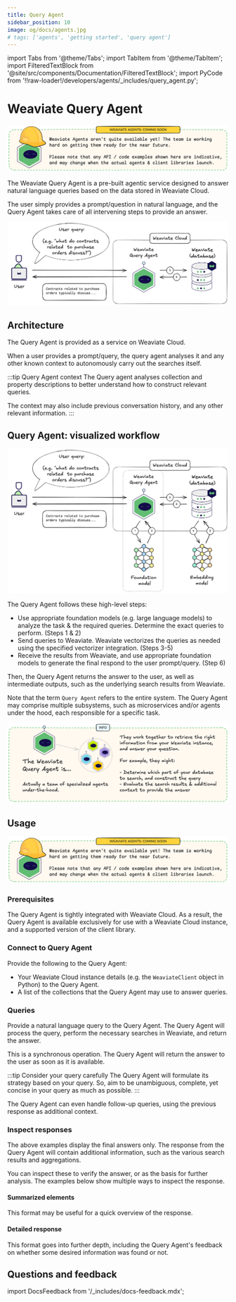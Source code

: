 ```yaml
---
title: Query Agent
sidebar_position: 10
image: og/docs/agents.jpg
# tags: ['agents', 'getting started', 'query agent']
---
```


import Tabs from '@theme/Tabs';
import TabItem from '@theme/TabItem';
import FilteredTextBlock from '@site/src/components/Documentation/FilteredTextBlock';
import PyCode from '!!raw-loader!/developers/agents/_includes/query_agent.py';

# Weaviate Query Agent

![Weaviate Agents - Coming soon](./_includes/agents_coming_soon.png "Weaviate Agents - Coming soon. Weaviate agents are not quite available yet. Please note that the API / code examples shown here are indicative, and may change when the agents / client libraries launch.")

The Weaviate Query Agent is a pre-built agentic service designed to answer natural language queries based on the data stored in Weaviate Cloud.

The user simply provides a prompt/question in natural language, and the Query Agent takes care of all intervening steps to provide an answer.

![Weaviate Query Agent from a user perspective](./_includes/query_agent_usage.png "Weaviate Query Agent from a user perspective")

## Architecture

The Query Agent is provided as a service on Weaviate Cloud.

When a user provides a prompt/query, the query agent analyses it and any other known context to autonomously carry out the searches itself.

:::tip Query Agent context
The Query agent analyses collection and property descriptions to better understand how to construct relevant queries.<br/>

The context may also include previous conversation history, and any other relevant information.
:::

## Query Agent: visualized workflow

![Weaviate Query Agent at a high level](./_includes/query_agent_architecture.png "Weaviate Query Agent at a high level")

The Query Agent follows these high-level steps:

- Use appropriate foundation models (e.g. large language models) to analyze the task & the required queries. Determine the exact queries to perform. (Steps 1 & 2)
- Send queries to Weaviate. Weaviate vectorizes the queries as needed using the specified vectorizer integration. (Steps 3-5)
- Receive the results from Weaviate, and use appropriate foundation models to generate the final respond to the user prompt/query. (Step 6)

Then, the Query Agent returns the answer to the user, as well as intermediate outputs, such as the underlying search results from Weaviate.

Note that the term `Query Agent` refers to the entire system. The Query Agent may comprise multiple subsystems, such as microservices and/or agents under the hood, each responsible for a specific task.

![Weaviate Query Agent comprises multiple agents](./_includes/query_agent_info.png "Weaviate Query Agent comprises multiple agents")

## Usage

![Weaviate Agents - Coming soon](./_includes/agents_coming_soon.png "Weaviate Agents - Coming soon. Weaviate agents are not quite available yet. Please note that the API / code examples shown here are indicative, and may change when the agents / client libraries launch.")

### Prerequisites

The Query Agent is tightly integrated with Weaviate Cloud. As a result, the Query Agent is available exclusively for use with a Weaviate Cloud instance, and a supported version of the client library.

### Connect to Query Agent

Provide the following to the Query Agent:

- Your Weaviate Cloud instance details (e.g. the `WeaviateClient` object in Python) to the Query Agent.
- A list of the collections that the Query Agent may use to answer queries.

<Tabs groupId="languages">
    <TabItem value="py_agents" label="Python[agents]">
        <FilteredTextBlock
            text={PyCode}
            startMarker="# START InstantiateQueryAgent"
            endMarker="# END InstantiateQueryAgent"
            language="py"
        />
    </TabItem>

</Tabs>

### Queries

Provide a natural language query to the Query Agent. The Query Agent will process the query, perform the necessary searches in Weaviate, and return the answer.

This is a synchronous operation. The Query Agent will return the answer to the user as soon as it is available.

:::tip Consider your query carefully
The Query Agent will formulate its strategy based on your query. So, aim to be unambiguous, complete, yet concise in your query as much as possible.
:::

<Tabs groupId="languages">
    <TabItem value="py_agents" label="Python[agents]">
        <FilteredTextBlock
            text={PyCode}
            startMarker="# START BasicQuery"
            endMarker="# END BasicQuery"
            language="py"
        />
    </TabItem>

</Tabs>

The Query Agent can even handle follow-up queries, using the previous response as additional context.

<Tabs groupId="languages">
    <TabItem value="py_agents" label="Python[agents]">
        <FilteredTextBlock
            text={PyCode}
            startMarker="# START FollowUpQuery"
            endMarker="# END FollowUpQuery"
            language="py"
        />
    </TabItem>

</Tabs>

### Inspect responses

The above examples display the final answers only. The response from the Query Agent will contain additional information, such as the various search results and aggregations.

You can inspect these to verify the answer, or as the basis for further analysis. The examples below show multiple ways to inspect the response.

#### Summarized elements

This format may be useful for a quick overview of the response.

<Tabs groupId="languages">
    <TabItem value="py_agents" label="Python[agents]">
        <FilteredTextBlock
            text={PyCode}
            startMarker="# START InspectResponseShort"
            endMarker="# END InspectResponseShort"
            language="py"
        />
    </TabItem>

</Tabs>

#### Detailed response

This format goes into further depth, including the Query Agent's feedback on whether some desired information was found or not.

<Tabs groupId="languages">
    <TabItem value="py_agents" label="Python[agents]">
        <FilteredTextBlock
            text={PyCode}
            startMarker="# START InspectResponseFull"
            endMarker="# END InspectResponseFull"
            language="py"
        />
    </TabItem>

</Tabs>


## Questions and feedback

import DocsFeedback from '/_includes/docs-feedback.mdx';

<DocsFeedback/>

